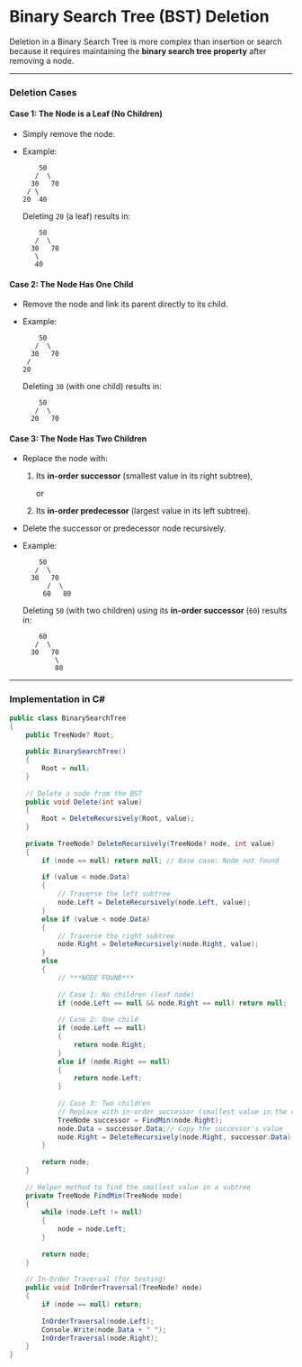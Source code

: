 # Binary Search Tree (BST) Deletion

Deletion in a Binary Search Tree is more complex than insertion or search because it requires maintaining the **binary search tree property** after removing a node.

___

### Deletion Cases

#### Case 1: The Node is a Leaf (No Children)

* Simply remove the node.

* Example:

  ```
      50
     /  \
    30   70
   / \
  20  40
  ```

  Deleting `20` (a leaf) results in:

  ```
      50
     /  \
    30   70
     \
     40
  ```

#### Case 2: The Node Has One Child

* Remove the node and link its parent directly to its child.

* Example:

  ```
      50
     /  \
    30   70
   /
  20
  ```

  Deleting `30` (with one child) results in:

  ```
      50
     /  \
    20   70
  ```

#### Case 3: The Node Has Two Children

* Replace the node with:

  1. Its **in-order successor** (smallest value in its right subtree),

     or

  2. Its **in-order predecessor** (largest value in its left subtree).

* Delete the successor or predecessor node recursively.

* Example:

  ```
      50
     /  \
    30   70
        /  \
       60   80
  ```

  Deleting `50` (with two children) using its **in-order successor** (`60`) results in:

  ```
      60
     /  \
    30   70
          \
          80
  ```

___

### Implementation in C#

```csharp
public class BinarySearchTree
{
    public TreeNode? Root;
    
    public BinarySearchTree()
    {
        Root = null;
    }
    
    // Delete a node from the BST
    public void Delete(int value)
    {
        Root = DeleteRecursively(Root, value);
    }
    
    private TreeNode? DeleteRecursively(TreeNode? node, int value)
    {
        if (node == null) return null; // Base case: Node not found
        
        if (value < node.Data)
        {
            // Traverse the left subtree
            node.Left = DeleteRecursively(node.Left, value);
        }
        else if (value < node.Data)
        {
            // Traverse the right subtree
            node.Right = DeleteRecursively(node.Right, value);
        }
        else
        {
            // ***NODE FOUND***
            
            // Case 1: No children (leaf node)
            if (node.Left == null && node.Right == null) return null;
            
            // Case 2: One child
            if (node.Left == null)
            {
                return node.Right;
            }
            else if (node.Right == null)
            {
                return node.Left;
            }
            
            // Case 3: Two children
            // Replace with in-order successor (smallest value in the right subtree)
            TreeNode successor = FindMin(node.Right);
            node.Data = successor.Data;// Copy the successor's value
            node.Right = DeleteRecursively(node.Right, successor.Data); // Delete the successor
        }
        
        return node;        
    }
    
    // Helper method to find the smallest value in a subtree
    private TreeNode FindMin(TreeNode node)
    {
        while (node.Left != null)
        {
            node = node.Left;
        }
        
        return node;
    }
    
    // In-Order Traversal (for testing)
    public void InOrderTraversal(TreeNode? node)
    {
        if (node == null) return;
        
        InOrderTraversal(node.Left);
        Console.Write(node.Data + " ");
        InOrderTraversal(node.Right);
    }
}
```























